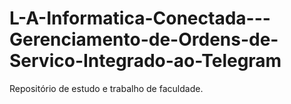 # L-A-Informatica-Conectada---Gerenciamento-de-Ordens-de-Servico-Integrado-ao-Telegram
Repositório de estudo e trabalho de faculdade.
